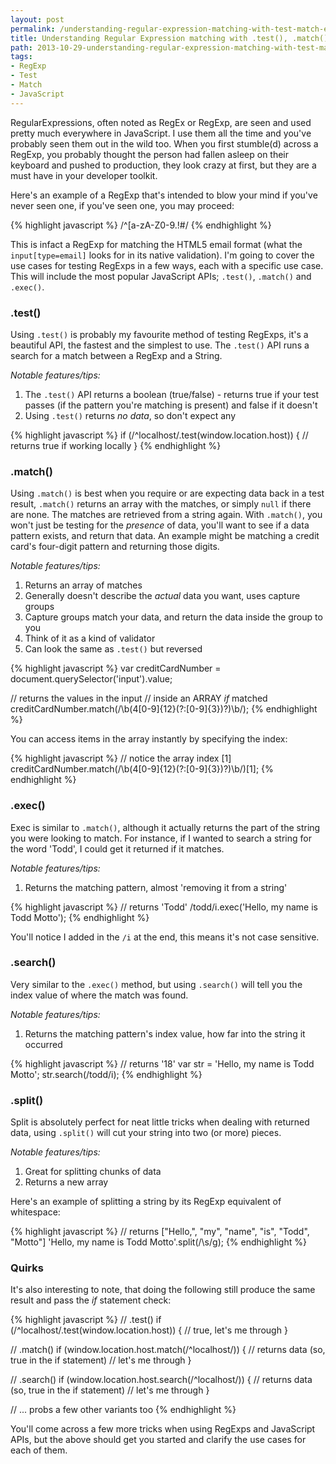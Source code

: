 ```yaml
---
layout: post
permalink: /understanding-regular-expression-matching-with-test-match-exec-search-and-split/
title: Understanding Regular Expression matching with .test(), .match(), .exec(), .search() and .split()
path: 2013-10-29-understanding-regular-expression-matching-with-test-match-exec-search-and-split.md
tags:
- RegExp
- Test
- Match
- JavaScript
---
```


RegularExpressions, often noted as RegEx or RegExp, are seen and used pretty much everywhere in JavaScript. I use them all the time and you've probably seen them out in the wild too. When you first stumble(d) across a RegExp, you probably thought the person had fallen asleep on their keyboard and pushed to production, they look crazy at first, but they are a must have in your developer toolkit.

Here's an example of a RegExp that's intended to blow your mind if you've never seen one, if you've seen one, you may proceed:

{% highlight javascript %}
/^[a-zA-Z0-9.!#$%&’*+/=?^_`{|}~-]+@[a-zA-Z0-9-]+(?:\.[a-zA-Z0-9-]+)*$/
{% endhighlight %}

This is infact a RegExp for matching the HTML5 email format (what the `input[type=email]` looks for in its native validation). I'm going to cover the use cases for testing RegExps in a few ways, each with a specific use case. This will include the most popular JavaScript APIs; `.test()`, `.match()` and `.exec()`.

### .test()
Using `.test()` is probably my favourite method of testing RegExps, it's a beautiful API, the fastest and the simplest to use. The `.test()` API runs a search for a match between a RegExp and a String.

_Notable features/tips:_

1. The `.test()` API returns a boolean (true/false) - returns true if your test passes (if the pattern you're matching is present) and false if it doesn't
2. Using `.test()` returns _no data_, so don't expect any

{% highlight javascript %}
if (/^localhost/.test(window.location.host)) {
  // returns true if working locally
}
{% endhighlight %}

### .match()
Using `.match()` is best when you require or are expecting data back in a test result, `.match()` returns an array with the matches, or simply `null` if there are none. The matches are retrieved from a string again. With `.match()`, you won't just be testing for the _presence_ of data, you'll want to see if a data pattern exists, and return that data. An example might be matching a credit card's four-digit pattern and returning those digits.

_Notable features/tips:_

1. Returns an array of matches
2. Generally doesn't describe the _actual_ data you want, uses capture groups
3. Capture groups match your data, and return the data inside the group to you
4. Think of it as a kind of validator
5. Can look the same as `.test()` but reversed

{% highlight javascript %}
var creditCardNumber = document.querySelector('input').value;

// returns the values in the input
// inside an ARRAY *if* matched
creditCardNumber.match(/\b(4[0-9]{12}(?:[0-9]{3})?)\b/);
{% endhighlight %}

You can access items in the array instantly by specifying the index:

{% highlight javascript %}
// notice the array index [1]
creditCardNumber.match(/\b(4[0-9]{12}(?:[0-9]{3})?)\b/)[1];
{% endhighlight %}

### .exec()
Exec is similar to `.match()`, although it actually returns the part of the string you were looking to match. For instance, if I wanted to search a string for the word 'Todd', I could get it returned if it matches.

_Notable features/tips:_

1. Returns the matching pattern, almost 'removing it from a string'

{% highlight javascript %}
// returns 'Todd'
/todd/i.exec('Hello, my name is Todd Motto');
{% endhighlight %}

You'll notice I added in the `/i` at the end, this means it's not case sensitive.

### .search()
Very similar to the `.exec()` method, but using `.search()` will tell you the index value of where the match was found.

_Notable features/tips:_

1. Returns the matching pattern's index value, how far into the string it occurred

{% highlight javascript %}
// returns '18'
var str = 'Hello, my name is Todd Motto';
str.search(/todd/i);
{% endhighlight %}

### .split()
Split is absolutely perfect for neat little tricks when dealing with returned data, using `.split()` will cut your string into two (or more) pieces.

_Notable features/tips:_

1. Great for splitting chunks of data
2. Returns a new array

Here's an example of splitting a string by its RegExp equivalent of whitespace:

{% highlight javascript %}
// returns ["Hello,", "my", "name", "is", "Todd", "Motto"]
'Hello, my name is Todd Motto'.split(/\s/g);
{% endhighlight %}

### Quirks
It's also interesting to note, that doing the following still produce the same result and pass the _if_ statement check:

{% highlight javascript %}
// .test()
if (/^localhost/.test(window.location.host)) {
  // true, let's me through
}

// .match()
if (window.location.host.match(/^localhost/)) {
  // returns data (so, true in the if statement)
  // let's me through
}

// .search()
if (window.location.host.search(/^localhost/)) {
  // returns data (so, true in the if statement)
  // let's me through
}

// ... probs a few other variants too
{% endhighlight %}

You'll come across a few more tricks when using RegExps and JavaScript APIs, but the above should get you started and clarify the use cases for each of them.

